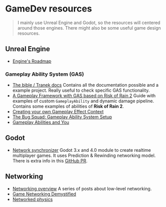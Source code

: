 # GameDev resources
> I mainly use Unreal Engine and Godot, so the resources will centered around those engines.
> There might also be some useful game design resources.

## Unreal Engine
- [Engine's Roadmap](https://portal.productboard.com/epicgames/1-unreal-engine-public-roadmap/tabs/94-forward-looking)

### Gameplay Ability System (GAS)
- [The bible / Tranek docs](https://github.com/tranek/GASDocumentation)
Contains all the documentation possible and a example project. Really useful to check specific GAS functionality.
- [A Gameplay Framework with GAS based on Risk of Rain 2](https://www.vitorcantao.com/post/gas-gameplay-framework/)
Guide with examples of custom `GameplayAbility` and dynamic damage pipeline. Contains some examples of abilities of **Risk of Rain 2**.
- [Creating your own Gameplay Effect Context](https://www.thegames.dev/?p=62)
- [The Bug Squad: Gameplay Ability System Setup](https://minifloppy.it/posts/2022/the-bug-squad-gameplay-ability-system-setup/)
- [Gameplay Abilities and You](https://unreal.gg-labs.com/wiki-archives/networking/gameplay-abilities-and-you#introduction)


## Godot
- [Network synchronizer](https://github.com/GameNetworking/network_synchronizer/tree/main)
Godot 3.x and 4.0 module to create realtime multiplayer games. It uses Prediction & Rewinding networking model.
There is extra info in this [GitHub PR](https://github.com/godotengine/godot/pull/37200).


## Networking
- [Networking overview](https://www.gabrielgambetta.com/client-server-game-architecture.html)
A series of posts about low-level networking.
- [Game Networking Demystified](https://ruoyusun.com/2019/03/28/game-networking-1.html)
- [Networked physics](https://gafferongames.com/categories/networked-physics/)
